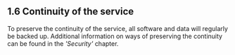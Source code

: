 ## 1.6 Continuity of the service

To preserve the continuity of the service, all software and data will regularly be backed up. Additional information on ways of preserving the continuity can be found in the _'Security'_ chapter.

